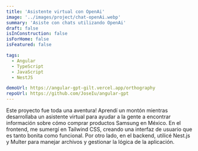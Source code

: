 ```yaml
---
title: 'Asistente virtual con OpenAi'
image: '../images/project/chat-openAi.webp'
summary: 'Asiste con chats utilizando OpenAi'
draft: false
isInConstruction: false
isForHome: false
isFeatured: false

tags:
  - Angular
  - TypeScript
  - JavaScript
  - NestJS

demoUrl: https://angular-gpt-gilt.vercel.app/orthography
repoUrl: https://github.com/JoseIu/angular-gpt
---
```


Este proyecto fue toda una aventura! Aprendí un montón mientras desarrollaba un asistente virtual para ayudar a la gente a encontrar información sobre cómo comprar productos Samsung en México. En el frontend, me sumergí en Tailwind CSS, creando una interfaz de usuario que es tanto bonita como funcional. Por otro lado, en el backend, utilicé Nest.js y Multer para manejar archivos y gestionar la lógica de la aplicación.
